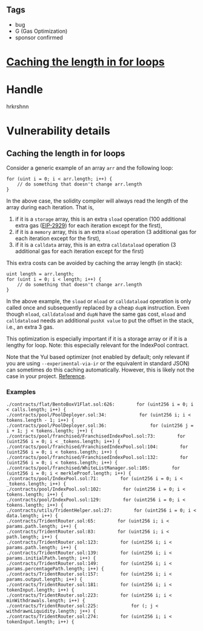 ## Tags

- bug
- G (Gas Optimization)
- sponsor confirmed

# [Caching the length in for loops](https://github.com/code-423n4/2021-09-sushitrident-findings/issues/112) 

# Handle

hrkrshnn


# Vulnerability details

## Caching the length in for loops

Consider a generic example of an array `arr` and the following loop:

``` solidity
for (uint i = 0; i < arr.length; i++) {
    // do something that doesn't change arr.length
}
```

In the above case, the solidity compiler will always read the length of
the array during each iteration. That is,

1.  if it is a `storage` array, this is an extra `sload` operation (100
    additional extra gas
    ([EIP-2929](https://eips.ethereum.org/EIPS/eip-2929)) for each
    iteration except for the first),
2.  if it is a `memory` array, this is an extra `mload` operation (3
    additional gas for each iteration except for the first),
3.  if it is a `calldata` array, this is an extra `calldataload`
    operation (3 additional gas for each iteration except for the first)

This extra costs can be avoided by caching the array length (in stack):

``` solidity
uint length = arr.length;
for (uint i = 0; i < length; i++) {
    // do something that doesn't change arr.length
}
```

In the above example, the `sload` or `mload` or `calldataload` operation
is only called once and subsequently replaced by a cheap `dupN`
instruction. Even though `mload`, `calldataload` and `dupN` have the
same gas cost, `mload` and `calldataload` needs an additional `pushX
value` to put the offset in the stack, i.e., an extra 3 gas.

This optimization is especially important if it is a storage array or if
it is a lengthy for loop. Note: this especially relevant for the
IndexPool contract.

Note that the Yul based optimizer (not enabled by default; only relevant
if you are using `--experimental-via-ir` or the equivalent in standard
JSON) can sometimes do this caching automatically. However, this is
likely not the case in your project.
[Reference](https://forum.soliditylang.org/t/solidity-team-ama-2-on-wed-10th-of-march-2021/152/15?u=hrkrshnn).

### Examples

``` text
./contracts/flat/BentoBoxV1Flat.sol:626:        for (uint256 i = 0; i < calls.length; i++) {
./contracts/pool/PoolDeployer.sol:34:            for (uint256 i; i < tokens.length - 1; i++) {
./contracts/pool/PoolDeployer.sol:36:                for (uint256 j = i + 1; j < tokens.length; j++) {
./contracts/pool/franchised/FranchisedIndexPool.sol:73:        for (uint256 i = 0; i < _tokens.length; i++) {
./contracts/pool/franchised/FranchisedIndexPool.sol:104:        for (uint256 i = 0; i < tokens.length; i++) {
./contracts/pool/franchised/FranchisedIndexPool.sol:132:        for (uint256 i = 0; i < tokens.length; i++) {
./contracts/pool/franchised/WhiteListManager.sol:105:        for (uint256 i = 0; i < merkleProof.length; i++) {
./contracts/pool/IndexPool.sol:71:        for (uint256 i = 0; i < _tokens.length; i++) {
./contracts/pool/IndexPool.sol:102:        for (uint256 i = 0; i < tokens.length; i++) {
./contracts/pool/IndexPool.sol:129:        for (uint256 i = 0; i < tokens.length; i++) {
./contracts/utils/TridentHelper.sol:27:        for (uint256 i = 0; i < data.length; i++) {
./contracts/TridentRouter.sol:65:        for (uint256 i; i < params.path.length; i++) {
./contracts/TridentRouter.sol:83:        for (uint256 i; i < path.length; i++) {
./contracts/TridentRouter.sol:123:        for (uint256 i; i < params.path.length; i++) {
./contracts/TridentRouter.sol:139:        for (uint256 i; i < params.initialPath.length; i++) {
./contracts/TridentRouter.sol:149:        for (uint256 i; i < params.percentagePath.length; i++) {
./contracts/TridentRouter.sol:157:        for (uint256 i; i < params.output.length; i++) {
./contracts/TridentRouter.sol:181:        for (uint256 i; i < tokenInput.length; i++) {
./contracts/TridentRouter.sol:223:        for (uint256 i; i < minWithdrawals.length; i++) {
./contracts/TridentRouter.sol:225:            for (; j < withdrawnLiquidity.length; j++) {
./contracts/TridentRouter.sol:274:        for (uint256 i; i < tokenInput.length; i++) {
```


